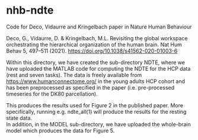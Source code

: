 # nhb-ndte
Code for Deco, Vidaurre and Kringelbach paper in Nature Human Behaviour

Deco, G., Vidaurre, D. & Kringelbach, M.L. Revisiting the global workspace orchestrating the hierarchical organization of the human brain. Nat Hum Behav 5, 497–511 (2021). https://doi.org/10.1038/s41562-020-01003-6

Within this directory, we have created the sub-directory NDTE, where we have uploaded the MATLAB code for computing the NDTE for the HCP data (rest and seven tasks). The data is freely available from https://www.humanconnectome.org/ in the young adults HCP cohort and has been preprocessed as specified in the paper (i.e. pre-processed timeseries for the DK80 parcellation). 

This produces the results used for Figure 2 in the published paper. More specifically, running e.g. ndte_all(1) will produce the results for the resting state data.  
In addition, in the MODEL sub-directory, we have uploaded the whole-brain model which produces the data for Figure 5. 
